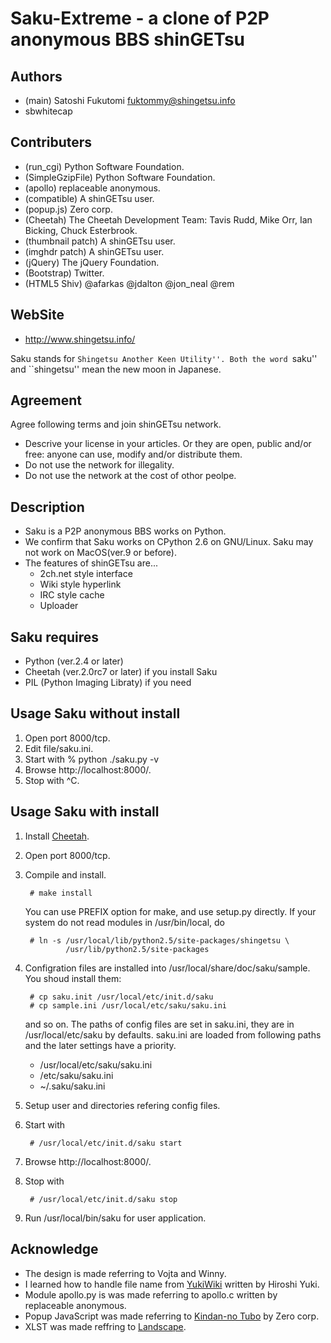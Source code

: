 Saku-Extreme - a clone of P2P anonymous BBS shinGETsu
=====================================================

Authors
-------
* (main) Satoshi Fukutomi <fuktommy@shingetsu.info>
* sbwhitecap

Contributers
------------
* (run_cgi) Python Software Foundation.
* (SimpleGzipFile) Python Software Foundation.
* (apollo) replaceable anonymous.
* (compatible) A shinGETsu user.
* (popup.js) Zero corp.
* (Cheetah) The Cheetah Development Team:
  Tavis Rudd, Mike Orr, Ian Bicking, Chuck Esterbrook.
* (thumbnail patch) A shinGETsu user.
* (imghdr patch) A shinGETsu user.
* (jQuery) The jQuery Foundation.
* (Bootstrap) Twitter.
* (HTML5 Shiv) @afarkas @jdalton @jon_neal @rem

WebSite
-------
* http://www.shingetsu.info/


Saku stands for ``Shingetsu Another Keen Utility''.
Both the word ``saku'' and ``shingetsu'' mean the new moon in Japanese.

Agreement
---------
Agree following terms and join shinGETsu network.

* Descrive your license in your articles.
  Or they are open, public and/or free:
  anyone can use, modify and/or distribute them.
* Do not use the network for illegality.
* Do not use the network at the cost of othor peolpe.

Description
-----------
* Saku is a P2P anonymous BBS works on Python.
* We confirm that Saku works on CPython 2.6 on GNU/Linux.
    Saku may not work on MacOS(ver.9 or before).
* The features of shinGETsu are...
    * 2ch.net style interface
    * Wiki style hyperlink
    * IRC style cache
    * Uploader

Saku requires
-------------
* Python (ver.2.4 or later)
* Cheetah (ver.2.0rc7 or later) if you install Saku
* PIL (Python Imaging Libraty) if you need

Usage Saku without install
--------------------------
1. Open port 8000/tcp.
2. Edit file/saku.ini.
3. Start with
        % python ./saku.py -v
4. Browse http://localhost:8000/.
5. Stop with ^C.

Usage Saku with install
-----------------------
1. Install [Cheetah](http://www.cheetahtemplate.org/).
2. Open port 8000/tcp.
3. Compile and install.

        # make install
   You can use PREFIX option for make, and use setup.py directly.
   If your system do not read modules in /usr/bin/local, do

        # ln -s /usr/local/lib/python2.5/site-packages/shingetsu \
                /usr/lib/python2.5/site-packages

4. Configration files are installed into /usr/local/share/doc/saku/sample.
   You shoud install them:

        # cp saku.init /usr/local/etc/init.d/saku
        # cp sample.ini /usr/local/etc/saku/saku.ini
   and so on.
   The paths of config files are set in saku.ini,
   they are in /usr/local/etc/saku by defaults.
   saku.ini are loaded from following paths and the later settings have a priority.

     * /usr/local/etc/saku/saku.ini
     * /etc/saku/saku.ini
     * ~/.saku/saku.ini

5. Setup user and directories refering config files.
6. Start with

        # /usr/local/etc/init.d/saku start

7. Browse http://localhost:8000/.
8. Stop with

        # /usr/local/etc/init.d/saku stop

9. Run /usr/local/bin/saku for user application.

Acknowledge
-----------
* The design is made referring to Vojta and Winny.
* I learned how to handle file name from [YukiWiki](http://www.hyuki.com/yukiwiki/)
  written by Hiroshi Yuki.
* Module apollo.py is was made referring to apollo.c
  written by replaceable anonymous.
* Popup JavaScript was made referring to [Kindan-no Tubo](http://tubo.80.kg/) by Zero corp.
* XLST was made reffring to [Landscape](http://sonic64.com/2005-03-16.html).
